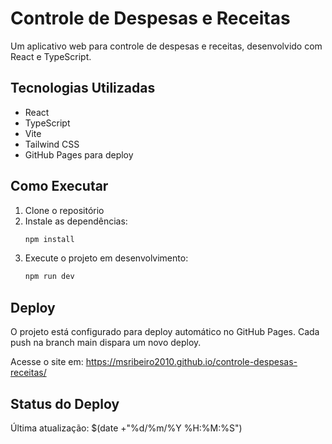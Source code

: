 # Controle de Despesas e Receitas

Um aplicativo web para controle de despesas e receitas, desenvolvido com React e TypeScript.

## Tecnologias Utilizadas

- React
- TypeScript
- Vite
- Tailwind CSS
- GitHub Pages para deploy

## Como Executar

1. Clone o repositório
2. Instale as dependências:
   ```bash
   npm install
   ```
3. Execute o projeto em desenvolvimento:
   ```bash
   npm run dev
   ```

## Deploy

O projeto está configurado para deploy automático no GitHub Pages. Cada push na branch main dispara um novo deploy.

Acesse o site em: https://msribeiro2010.github.io/controle-despesas-receitas/

## Status do Deploy

Última atualização: $(date +"%d/%m/%Y %H:%M:%S")
